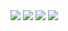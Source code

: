 <img src="https://capsule-render.vercel.app/api?type=waving&color=75BDE0&height=200&section=header&text=Jiwon&nbsp;GitHub!&fontSize=90&fontColor=eee" />

<img src="https://capsule-render.vercel.app/api?type=waving&color=ADD6FF&height=200&section=header&text=Jiwon&nbsp;GitHub!&fontSize=90&fontColor=eee" />

<img src="https://capsule-render.vercel.app/api?type=waving&color=D5DDFF&height=200&section=header&text=Jiwon&nbsp;GitHub!&fontSize=90&fontColor=eee" />

<img src="https://capsule-render.vercel.app/api?type=waving&color=E5FFD5&height=200&section=header&text=Jiwon&nbsp;GitHub!&fontSize=90&fontColor=eee" />




<!--
**jijiji1299/jijiji1299** is a ✨ _special_ ✨ repository because its `README.md` (this file) appears on your GitHub profile.

Here are some ideas to get you started:

- 🔭 I’m currently working on ...
- 🌱 I’m currently learning ...
- 👯 I’m looking to collaborate on ...
- 🤔 I’m looking for help with ...
- 💬 Ask me about ...
- 📫 How to reach me: ...
- 😄 Pronouns: ...
- ⚡ Fun fact: ...
-->


